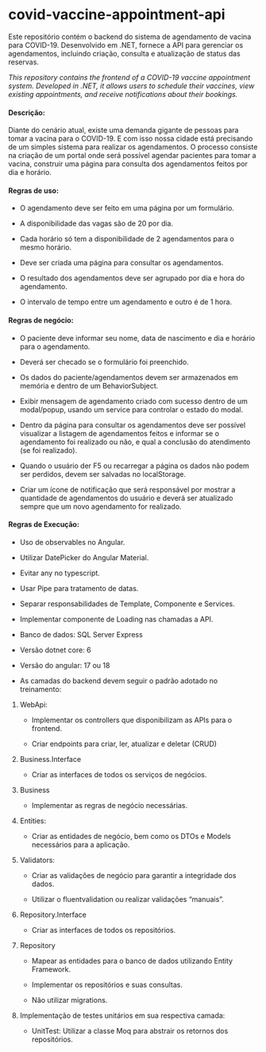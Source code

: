 # covid-vaccine-appointment-api
Este repositório contém o backend do sistema de agendamento de vacina para COVID-19. Desenvolvido em .NET, fornece a API para gerenciar os agendamentos, incluindo criação, consulta e atualização de status das reservas.

_This repository contains the frontend of a COVID-19 vaccine appointment system. Developed in .NET, it allows users to schedule their vaccines, view existing appointments, and receive notifications about their bookings._

#### Descrição:

Diante do cenário atual, existe uma demanda gigante de pessoas para tomar a vacina
para o COVID-19. E com isso nossa cidade está precisando de um simples sistema para
realizar os agendamentos. O processo consiste na criação de um portal onde será
possível agendar pacientes para tomar a vacina, construir uma página para consulta dos
agendamentos feitos por dia e horário.

#### Regras de uso:

- O agendamento deve ser feito em uma página por um formulário.

- A disponibilidade das vagas são de 20 por dia.

- Cada horário só tem a disponibilidade de 2 agendamentos para o mesmo horário.

- Deve ser criada uma página para consultar os agendamentos.

- O resultado dos agendamentos deve ser agrupado por dia e hora do
agendamento.

- O intervalo de tempo entre um agendamento e outro é de 1 hora.

#### Regras de negócio:

- O paciente deve informar seu nome, data de nascimento e dia e horário para o
agendamento.

- Deverá ser checado se o formulário foi preenchido.

- Os dados do paciente/agendamentos devem ser armazenados em memória e
dentro de um BehaviorSubject.

- Exibir mensagem de agendamento criado com sucesso dentro de um
modal/popup, usando um service para controlar o estado do modal.

- Dentro da página para consultar os agendamentos deve ser possível visualizar a
listagem de agendamentos feitos e informar se o agendamento foi realizado ou
não, e qual a conclusão do atendimento (se foi realizado).

- Quando o usuário der F5 ou recarregar a página os dados não podem ser
perdidos, devem ser salvadas no localStorage.

- Criar um ícone de notificação que será responsável por mostrar a quantidade de
agendamentos do usuário e deverá ser atualizado sempre que um novo
agendamento for realizado.

#### Regras de Execução:

- Uso de observables no Angular.

- Utilizar DatePicker do Angular Material.

- Evitar any no typescript.

- Usar Pipe para tratamento de datas.

- Separar responsabilidades de Template, Componente e Services.

- Implementar componente de Loading nas chamadas a API.

- Banco de dados: SQL Server Express

- Versão dotnet core: 6

- Versão do angular: 17 ou 18

- As camadas do backend devem seguir o padrão adotado no treinamento:
 
1. WebApi:

     - Implementar os controllers que disponibilizam as APIs para o frontend.

     - Criar endpoints para criar, ler, atualizar e deletar (CRUD)
  
2. Business.Interface

     - Criar as interfaces de todos os serviços de negócios.
   
3. Business

     - Implementar as regras de negócio necessárias.
   
4. Entities:

     - Criar as entidades de negócio, bem como os DTOs e Models necessários para a aplicação.

5. Validators:

     - Criar as validações de negócio para garantir a integridade dos dados.

     - Utilizar o fluentvalidation ou realizar validações “manuais”.
   
6. Repository.Interface

     - Criar as interfaces de todos os repositórios.
   
7. Repository

     - Mapear as entidades para o banco de dados utilizando Entity Framework.

     - Implementar os repositórios e suas consultas.
   
     - Não utilizar migrations.
   
8. Implementação de testes unitários em sua respectiva camada:

     - UnitTest: Utilizar a classe Moq para abstrair os retornos dos repositórios.
